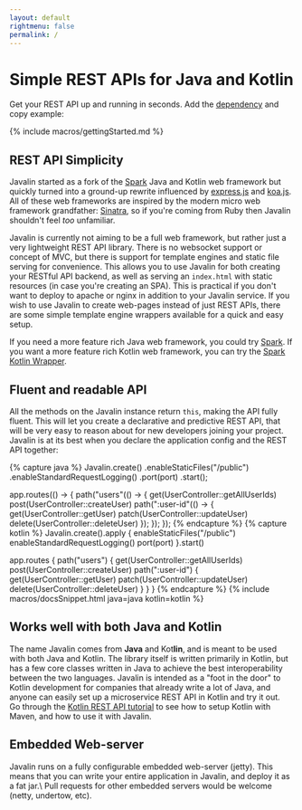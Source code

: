 ```yaml
---
layout: default
rightmenu: false
permalink: /
---
```


<h1 class="no-margin-top">Simple REST APIs for Java and Kotlin</h1>

Get your REST API up and running in seconds.
Add the [dependency](/download) and copy example:

{% include macros/gettingStarted.md %}

## REST API Simplicity
Javalin started as a fork of the [Spark](http://sparkjava.com) Java and Kotlin web framework but quickly
turned into a ground-up rewrite influenced by [express.js](https://expressjs.com/) and [koa.js](http://koajs.com/).
All of these web frameworks are inspired by the modern micro web framework
grandfather: [Sinatra](http://www.sinatrarb.com/), so if you're coming from Ruby then
Javalin shouldn't feel *too* unfamiliar.

Javalin is currently not aiming to be a full web framework, but rather
just a very lightweight REST API library. There is no websocket support or concept of MVC,
but there is support for template engines and static file serving for convenience.
This allows you to use Javalin for both creating your RESTful API backend, as well as serving
an `index.html` with static resources (in case you're creating an SPA). This is practical
if you don't want to deploy to apache or nginx in addition to your Javalin service.
If you wish to use Javalin to create web-pages instead of just REST APIs,
there are some simple template engine wrappers available for a quick and easy setup.

If you need a more feature rich Java web framework, you could try [Spark](https://github.com/perwendel/spark).
If you want a more feature rich Kotlin web framework, you can try the [Spark Kotlin Wrapper](https://github.com/perwendel/spark-kotlin).

## Fluent and readable API
All the methods on the Javalin instance return `this`, making the API fully fluent. 
This will let you create a declarative and predictive REST API, 
that will be very easy to reason about for new developers joining your project. Javalin
is at its best when you declare the application config and the REST API
together:

{% capture java %}
Javalin.create()
    .enableStaticFiles("/public")
    .enableStandardRequestLogging()
    .port(port)
    .start();

app.routes(() -> {
    path("users"(() -> {
        get(UserController::getAllUserIds)
        post(UserController::createUser)
        path(":user-id"(() -> {
            get(UserController::getUser)
            patch(UserController::updateUser)
            delete(UserController::deleteUser)
        });
    });
});
{% endcapture %}
{% capture kotlin %}
Javalin.create().apply {
    enableStaticFiles("/public")
    enableStandardRequestLogging()
    port(port)
}.start()

app.routes {
    path("users") {
        get(UserController::getAllUserIds)
        post(UserController::createUser)
        path(":user-id") {
            get(UserController::getUser)
            patch(UserController::updateUser)
            delete(UserController::deleteUser)
        }
    }
}
{% endcapture %}
{% include macros/docsSnippet.html java=java kotlin=kotlin %}

## Works well with both Java and Kotlin
The name Javalin comes from <b>Java</b> and Kot<b>lin</b>, and is meant 
to be used with both Java and Kotlin. The library itself is written primarily in Kotlin, but has a few
core classes written in Java to achieve the best interoperability between the two languages.
Javalin is intended as a "foot in the door" to Kotlin development for companies
that already write a lot of Java, and anyone can easily set up a microservice REST API in
Kotlin and try it out.  
Go through the [Kotlin REST API tutorial](/tutorials/simple-kotlin-example)
to see how to setup Kotlin with Maven, and how to use it with Javalin.

## Embedded Web-server
Javalin runs on a fully configurable embedded web-server (jetty). This means that you can write your entire
application in Javalin, and deploy it as a fat jar.\\
Pull requests for other embedded servers would be welcome (netty, undertow, etc).
